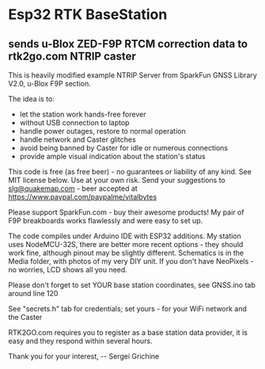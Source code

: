 # Esp32 RTK BaseStation

## sends u-Blox ZED-F9P RTCM correction data to rtk2go.com NTRIP caster

This is heavily modified example NTRIP Server from SparkFun GNSS Library V2.0, u-Blox F9P section.

The idea is to:
   - let the station work hands-free forever
   - without USB connection to laptop
   - handle power outages, restore to normal operation
   - handle network and Caster glitches
   - avoid being banned by Caster for idle or numerous connections
   - provide ample visual indication about the station's status 

This code is free (as free beer) - no guarantees or liability of any kind. See MIT license below. Use at your own risk.
Send your suggestions to slg@quakemap.com  - beer accepted at https://www.paypal.com/paypalme/vitalbytes

Please support SparkFun.com - buy their awesome products! My pair of F9P breakboards works flawlessly and were easy to set up.

The code compiles under Arduino IDE with ESP32 additions. My station uses NodeMCU-32S, there are better more recent options - they should work fine, although pinout may be slightly different. Schematics is in the Media folder, with photos of my very DIY unit. If you don't have NeoPixels - no worries, LCD shows all you need.

Please don't forget to set YOUR base station coordinates, see GNSS.ino tab around line 120

See "secrets.h" tab for credentials; set yours - for your WiFi network and the Caster

RTK2GO.com requires you to register as a base station data provider, it is easy and they respond within several hours.
 
Thank you for your interest,
-- Sergei Grichine
